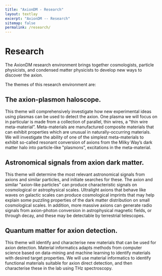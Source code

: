 ```yaml
---
title: "AxionDM - Research"
layout: textlay
excerpt: "AxionDM -- Research"
sitemap: false
permalink: /research/
---
```


# Research

The AxionDM research environment brings together cosmologists, particle physicists, and condensed matter physicists to develop new ways to discover the axion.

The themes of this research environment are:

## The axion-plasmon haloscope.
This theme will comprehensively investigate how new experimental ideas using plasmas can be used to detect the axion. One plasma we will focus on in particular is made from a collection of parallel, thin wires, a “thin wire meta-material”. Meta-materials are manufactured composite materials that can exhibit properties which are unusual in naturally-occurring materials. We will investigate the ability of one of the simplest meta-materials to exhibit so-called resonant conversion of axions from the Milky Way’s dark matter halo into particle-like ‟plasmons”, excitations in the meta-material.

## Astronomical signals from axion dark matter.
This theme will determine the most relevant astronomical signals from axions and similar particles, and initiate searches for these. The axion and similar ‟axion-like particles” can produce characteristic signals on cosmological or astrophysical scales. Ultralight axions that behave like waves on galactic scales can produce cosmological imprints that may help explain some puzzling properties of the dark matter distribution on small cosmological scales. In addition, more massive axions can generate radio signals from axion-photon conversion in astrophysical magnetic fields, or through decay, and these may be detectable by terrestrial telescopes.

## Quantum matter for axion detection.
This theme will identify and characterise new materials that can be used for axion detection. Material informatics adapts methods from computer science based on data-mining and machine learning to identify materials with desired target properties. We will use material informatics to identify functional materials suitable for axion direct detection, and then characterise these in the lab using THz spectroscopy.

<!--

Our overarching goal is to explore and understand new quantum states of electronic matter on the atomic scale. To do so, we use and develop novel spectroscopic-imaging scanning tunneling microscopy (SI-STM) tools to visualize the relevant quantum mechanical degrees of freedom.

Questions of interest include: (i), How does the Mott state collapse upon doping and how is this related to the complex phase diagram of high-temperature superconductors? (ii), What is the strange metal phase seen in correlated electron systems? Is this an exotic long-range entangled state? What is the mechanism of dissipation in that state? (iii), Why is the transition temperature in high-temperature superconductors so high?

![]({{ site.url }}{{ site.baseurl }}/images/respic/layers_real.jpg){: style="width: 300px; float: right; border: 10px"}

Currently, our instrument of choice  is SI-STM.  State-of-the-art SI-STM measures an array of tunneling spectra on a given sample, registered to the atomic sites with picometer precision. Each is proportional to the local density of states at a given location. Ideally, the recorded spectra are so tightly packed that the measurement yields a three-dimensional mapping of the local density of states as a function of locations and energy. This is shown on the image on the right-hand side (10x10 nm2), and its Fourier transform, below.

The quantum materials which we will investigate encapsulate some of the great unsolved mysteries of physics. They include high-temperature superconductors, quantum-critical compounds, graphene, and topological electronic matter that can be used for error-resistant quantum computing.

![]({{ site.url }}{{ site.baseurl }}/images/respic/layers_fft.jpg){: style="width: 300px; float: left; border: 10px"}

A main goal is to use modern technology to build the new instrumentation needed to understand these quantum materials. I learned my trade in [Seamus Davis’ SI-STM lab](http://davisgroup.lassp.cornell.edu/) and with [Felix Baumberger](http://dpmc.unige.ch/gr_baumberger/index.html), and later moved as an [ETH fellow](http://www.ethfellows.ethz.ch/) to [Andreas Wallraff’s qudev lab](http://www.qudev.ethz.ch/) where we investigated coupled cavity arrays in circuit QED. This allowed me to learn new techniques such as high frequency measurements, low temperature noise-free amplification, and quantum-limited measurements. The goal is to combine these with SI-STM.

This will enable the instrumental capabilities to visualize the different quantum mechanical degrees of freedom needed to understand next-generation quantum materials. STM will be the main method, but we use different spectroscopic-imaging techniques to visualize not only the topography, but also the density of states, spins, and other degrees of freedom hidden below the surface. -->
